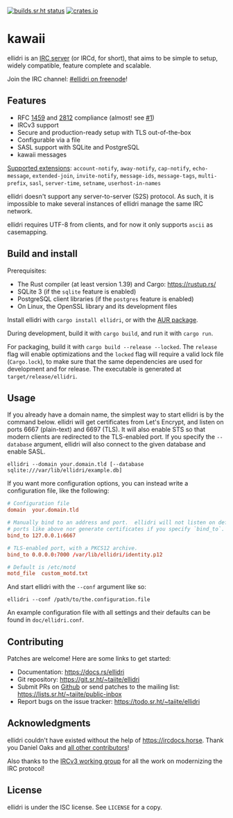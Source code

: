 [![builds.sr.ht status](https://builds.sr.ht/~taiite/ellidri.svg)](https://builds.sr.ht/~taiite/ellidri?)
[![crates.io](https://img.shields.io/crates/v/ellidri.svg)](https://crates.io/crates/ellidri)

# kawaii

ellidri is an [IRC server][ircd] (or IRCd, for short), that aims to be simple to
setup, widely compatible, feature complete and scalable.

Join the IRC channel: [#ellidri on freenode][irc]!

[ircd]: https://en.wikipedia.org/wiki/IRCd
[v3]: https://ircv3.net/
[irc]: https://webchat.freenode.net/#ellidri


## Features

- RFC [1459][r1] and [2812][r2] compliance (almost! see [#1][i1])
- IRCv3 support
- Secure and production-ready setup with TLS out-of-the-box
- Configurable via a file
- SASL support with SQLite and PostgreSQL
- kawaii messages

[Supported extensions][ext]: `account-notify`, `away-notify`, `cap-notify`,
`echo-message`, `extended-join`, `invite-notify`, `message-ids`, `message-tags`,
`multi-prefix`, `sasl`, `server-time`, `setname`, `userhost-in-names`

ellidri doesn't support any server-to-server (S2S) protocol.  As such, it is
impossible to make several instances of ellidri manage the same IRC network.

ellidri requires UTF-8 from clients, and for now it only supports `ascii` as
casemapping.

[r1]: https://tools.ietf.org/html/rfc1459
[r2]: https://tools.ietf.org/html/rfc2812
[i1]: https://todo.sr.ht/~taiite/ellidri/1
[ext]: https://ircv3.net/irc/


## Build and install

Prerequisites:

- The Rust compiler (at least version 1.39) and Cargo: <https://rustup.rs/>
- SQLite 3 (if the `sqlite` feature is enabled)
- PostgreSQL client libraries (if the `postgres` feature is enabled)
- On Linux, the OpenSSL library and its development files

Install ellidri with `cargo install ellidri`, or with the [AUR package][aur].

During development, build it with `cargo build`, and run it with `cargo run`.

For packaging, build it with `cargo build --release --locked`.  The `release`
flag will enable optimizations and the `locked` flag will require a valid lock
file (`Cargo.lock`), to make sure that the same dependencies are used for
development and for release.  The executable is generated at
`target/release/ellidri`.

[aur]: https://aur.archlinux.org/packages/ellidri/


## Usage

If you already have a domain name, the simplest way to start ellidri is by the
command below.  ellidri will get certificates from Let's Encrypt, and listen on
ports 6667 (plain-text) and 6697 (TLS).  It will also enable STS so that modern
clients are redirected to the TLS-enabled port.  If you specify the `--database`
argument, ellidri will also connect to the given database and enable SASL.

```
ellidri --domain your.domain.tld [--database sqlite:///var/lib/ellidri/example.db]
```

If you want more configuration options, you can instead write a configuration
file, like the following:

```conf
# Configuration file
domain  your.domain.tld

# Manually bind to an address and port.  ellidri will not listen on default
# ports like above nor generate certificates if you specify `bind_to`.
bind_to 127.0.0.1:6667

# TLS-enabled port, with a PKCS12 archive.
bind_to 0.0.0.0:7000 /var/lib/ellidri/identity.p12

# Default is /etc/motd
motd_file  custom_motd.txt
```

And start ellidri with the `--conf` argument like so:

```
ellidri --conf /path/to/the.configuration.file
```

An example configuration file with all settings and their defaults can be found
in `doc/ellidri.conf`.

## Contributing

Patches are welcome!  Here are some links to get started:

- Documentation: <https://docs.rs/ellidri>
- Git repository: <https://git.sr.ht/~taiite/ellidri>
- Submit PRs on [Github][gh] or send patches to the mailing list:
  <https://lists.sr.ht/~taiite/public-inbox>
- Report bugs on the issue tracker: <https://todo.sr.ht/~taiite/ellidri>

[gh]: https://github.com/hhirtz/ellidri


## Acknowledgments

ellidri couldn't have existed without the help of <https://ircdocs.horse>.
Thank you Daniel Oaks and [all other contributors][ac]!

Also thanks to the [IRCv3 working group][i3] for all the work on modernizing
the IRC protocol!

[ac]: https://github.com/ircdocs/modern-irc/graphs/contributors
[i3]: https://ircv3.net/charter


## License

ellidri is under the ISC license.  See `LICENSE` for a copy.
